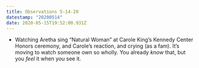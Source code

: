 ```yaml
---
title: Observations 5-14-20
datestamp: "20200514"
date: 2020-05-15T19:52:00.931Z
---
```

- Watching Aretha sing “Natural Woman” at Carole King’s Kennedy Center Honors ceremony, and Carole’s reaction, and crying (as a fam). It’s moving to watch someone own so wholly. You already *know* that, but you *feel* it when you see it.
